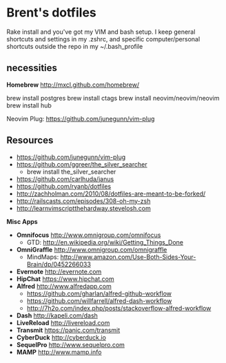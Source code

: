 # Brent's dotfiles

Rake install and you've got my VIM and bash setup. I keep general shortcuts and settings in my 
.zshrc, and specific computer/personal shortcuts outside the repo in my ~/.bash_profile

## necessities

**Homebrew** http://mxcl.github.com/homebrew/

brew install postgres
brew install ctags
brew install neovim/neovim/neovim
brew install hub

Neovim Plug: https://github.com/junegunn/vim-plug


## Resources

* https://github.com/junegunn/vim-plug
* https://github.com/ggreer/the_silver_searcher
  * brew install the_silver_searcher
* https://github.com/carlhuda/janus
* https://github.com/ryanb/dotfiles
* http://zachholman.com/2010/08/dotfiles-are-meant-to-be-forked/
* http://railscasts.com/episodes/308-oh-my-zsh
* http://learnvimscriptthehardway.stevelosh.com
 

**Misc Apps**
* **Omnifocus** http://www.omnigroup.com/omnifocus
  * GTD: http://en.wikipedia.org/wiki/Getting_Things_Done
* **OmniGraffle** http://www.omnigroup.com/omnigraffle
  * MindMaps: http://www.amazon.com/Use-Both-Sides-Your-Brain/dp/0452266033 
* **Evernote** http://evernote.com
* **HipChat** https://www.hipchat.com
* **Alfred** http://www.alfredapp.com
  * https://github.com/gharlan/alfred-github-workflow
  * https://github.com/willfarrell/alfred-dash-workflow
  * http://7h2o.com/index.php/posts/stackoverflow-alfred-workflow
* **Dash** http://kapeli.com/dash
* **LiveReload** http://livereload.com
* **Transmit** https://panic.com/transmit
* **CyberDuck** http://cyberduck.io
* **SequelPro** http://www.sequelpro.com
* **MAMP** http://www.mamp.info
